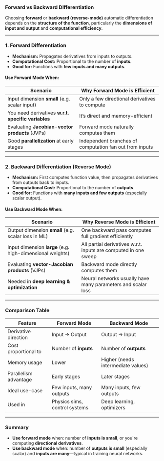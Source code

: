 ### **Forward vs Backward Differentiation**

Choosing **forward** or **backward (reverse-mode)** automatic differentiation depends on the **structure of the function**, 
particularly the **dimensions of input and output** and **computational efficiency**.

---

###  **1. Forward Differentiation**

* **Mechanism:** Propagates derivatives from inputs to outputs.
* **Computational Cost:** Proportional to the number of **inputs**.
* **Good for:** Functions with **few inputs and many outputs**.

####  Use Forward Mode When:

| Scenario                                            | Why Forward Mode is Efficient                           |
| --------------------------------------------------- | ------------------------------------------------------- |
| Input dimension **small** (e.g. scalar input)       | Only a few directional derivatives to compute           |
| You need derivatives **w\.r.t. specific variables** | It’s direct and memory-efficient                        |
| Evaluating **Jacobian-vector products** (JVPs)      | Forward mode naturally computes them                    |
| Good **parallelization** at early stages            | Independent branches of computation fan out from inputs |

---

###  **2. Backward Differentiation (Reverse Mode)**

* **Mechanism:** First computes function value, then propagates derivatives from outputs back to inputs.
* **Computational Cost:** Proportional to the number of **outputs**.
* **Good for:** Functions with **many inputs and few outputs** (especially scalar output).

####  Use Backward Mode When:

| Scenario                                                  | Why Reverse Mode is Efficient                                    |
| --------------------------------------------------------- | ---------------------------------------------------------------- |
| Output dimension **small** (e.g. scalar loss in ML)       | One backward pass computes full gradient efficiently             |
| Input dimension **large** (e.g. high-dimensional weights) | All partial derivatives w\.r.t. inputs are computed in one sweep |
| Evaluating **vector-Jacobian products** (VJPs)            | Backward mode directly computes them                             |
| Needed in **deep learning & optimization**                | Neural networks usually have many parameters and scalar loss     |

---

###  **Comparison Table**

| Feature               | Forward Mode                  | Backward Mode                      |
| --------------------- | ----------------------------- | ---------------------------------- |
| Derivative direction  | Input → Output                | Output → Input                     |
| Cost proportional to  | Number of **inputs**          | Number of **outputs**              |
| Memory usage          | Lower                         | Higher (needs intermediate values) |
| Parallelism advantage | Early stages                  | Later stages                       |
| Ideal use-case        | Few inputs, many outputs      | Many inputs, few outputs           |
| Used in               | Physics sims, control systems | Deep learning, optimizers          |

---

### Summary

* **Use forward mode** when: number of **inputs is small**, or you're computing **directional derivatives**.
* **Use backward mode** when: number of **outputs is small** (especially scalar) and **inputs are many**—typical in training neural networks.
